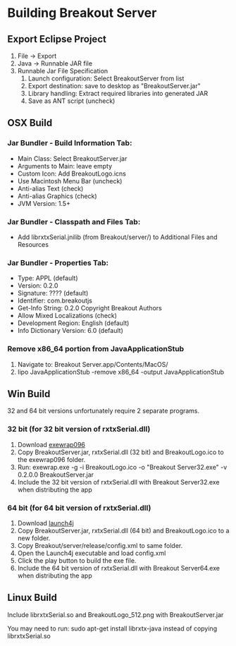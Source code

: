 Building Breakout Server
===

Export Eclipse Project
---

1. File -> Export
2. Java -> Runnable JAR file
3. Runnable Jar File Specification
   1. Launch configuration: Select BreakoutServer from list
   2. Export destination: save to desktop as "BreakoutServer.jar"
   3. Library handling: Extract required libraries into generated JAR
   4. Save as ANT script (uncheck)


OSX Build
---

### Jar Bundler - Build Information Tab:

- Main Class: Select BreakoutServer.jar
- Arguments to Main: leave empty
- Custom Icon: Add BreakoutLogo.icns
- Use Macintosh Menu Bar (uncheck)
- Anti-alias Text (check)
- Anti-alias Graphics (check)
- JVM Version: 1.5+

### Jar Bundler - Classpath and Files Tab:

- Add librxtxSerial.jnilib (from Breakout/server/) to Additional Files and Resources

### Jar Bundler - Properties Tab:

- Type: APPL (default)
- Version: 0.2.0
- Signature: ???? (default)
- Identifier: com.breakoutjs
- Get-Info String: 0.2.0 Copyright Breakout Authors
- Allow Mixed Localizations (check)
- Development Region: English (default)
- Info Dictionary Version: 6.0 (default)

### Remove x86_64 portion from JavaApplicationStub

1. Navigate to: Breakout Server.app/Contents/MacOS/
2. lipo JavaApplicationStub -remove x86_64 -output JavaApplicationStub


Win Build
---

32 and 64 bit versions unfortunately require 2 separate programs.

### 32 bit (for 32 bit version of rxtxSerial.dll)

1. Download [exewrap096](http://code.google.com/p/exewrap/)
2. Copy BreakoutServer.jar, rxtxSerial.dll (32 bit) and BreakoutLogo.ico to the exewrap096 folder.
3. Run: exewrap.exe -g -i BreakoutLogo.ico -o "Breakout Server32.exe" -v 0.2.0.0 BreakoutServer.jar
4. Include the 32 bit version of rxtxSerial.dll with Breakout Server32.exe when distributing the app

### 64 bit (for 64 bit version of rxtxSerial.dll)

1. Download [launch4j](http://launch4j.sourceforge.net/)
2. Copy BreakoutServer.jar, rxtxSerial.dll (64 bit) and BreakoutLogo.ico to a new folder.
3. Copy Breakout/server/release/config.xml to same folder.
2. Open the Launch4j executable and load config.xml
3. Click the play button to build the exe file.
4. Include the 64 bit version of rxtxSerial.dll with Breakout Server64.exe when distributing the app


Linux Build
---

Include librxtxSerial.so and BreakoutLogo_512.png with BreakoutServer.jar

You may need to run: sudo apt-get install librxtx-java instead of copying librxtxSerial.so
